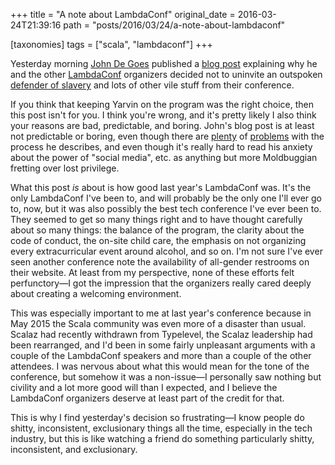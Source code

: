 +++
title = "A note about LambdaConf"
original_date = 2016-03-24T21:39:16
path = "posts/2016/03/24/a-note-about-lambdaconf"

[taxonomies]
tags = ["scala", "lambdaconf"]
+++

Yesterday morning [John De Goes][jdegoes] published a [blog post][the-post] explaining why he and
the other [LambdaConf][lambdaconf] organizers decided not to uninvite an outspoken [defender of
slavery][slavery] and lots of other vile stuff from their conference.

If you think that keeping Yarvin on the program was the right choice, then this post isn't for you. 
I think you're wrong, and it's pretty likely I also think your reasons are bad, predictable, and
boring. John's blog post is at least not predictable or boring, even though there are 
[plenty][process1] of [problems][process2] with the process he describes, and even though it's
really hard to read his anxiety about the power of "social media", etc. as anything but more
Moldbuggian fretting over lost privilege.

What this post _is_ about is how good last year's LambdaConf was. It's the only LambdaConf I've been
to, and will probably be the only one I'll ever go to, now, but it was also possibly the best tech
conference I've ever been to. They seemed to get so many things right and to have thought
carefully about so many things: the balance of the program, the clarity about the code of conduct,
the on-site child care, the emphasis on not organizing every extracurricular event around alcohol,
and so on. I'm not sure I've ever seen another conference note the availability of all-gender
restrooms on their website. At least from my perspective, none of these efforts felt perfunctory—I
got the impression that the organizers really cared deeply about creating a welcoming environment.

This was especially important to me at last year's conference because in May 2015 the Scala
community was even more of a disaster than usual. Scalaz had recently withdrawn from Typelevel, the
Scalaz leadership had been rearranged, and I'd been in some fairly unpleasant arguments with a
couple of the LambdaConf speakers and more than a couple of the other attendees. I was nervous about
what this would mean for the tone of the conference, but somehow it was a non-issue—I personally saw
nothing but civility and a lot more good will than I expected, and I believe the LambdaConf
organizers deserve at least part of the credit for that.

This is why I find yesterday's decision so frustrating—I know people do shitty, inconsistent,
exclusionary things all the time, especially in the tech industry, but this is like watching a
friend do something particularly shitty, inconsistent, and exclusionary.

<!-- more -->

[jdegoes]: https://twitter.com/jdegoes
[lambdaconf]: https://twitter.com/lambda_conf
[process1]: https://twitter.com/_K_E_L_S_E_Y/status/712709884882464768
[process2]: https://twitter.com/sellout/status/712716064270868480
[slavery]: https://twitter.com/aphyr/status/606576005667504129
[the-post]: http://degoes.net/articles/lambdaconf-inclusion
